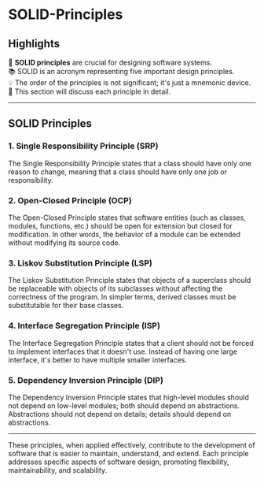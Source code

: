 # SOLID-Principles

## Highlights
🔑 **SOLID principles** are crucial for designing software systems.  
📚 SOLID is an acronym representing five important design principles.  
💡 The order of the principles is not significant; it's just a mnemonic device.  
🎯 This section will discuss each principle in detail.

---

## SOLID Principles

### 1. Single Responsibility Principle (SRP)
The Single Responsibility Principle states that a class should have only one reason to change, meaning that a class should have only one job or responsibility.

### 2. Open-Closed Principle (OCP)
The Open-Closed Principle states that software entities (such as classes, modules, functions, etc.) should be open for extension but closed for modification. In other words, the behavior of a module can be extended without modifying its source code.

### 3. Liskov Substitution Principle (LSP)
The Liskov Substitution Principle states that objects of a superclass should be replaceable with objects of its subclasses without affecting the correctness of the program. In simpler terms, derived classes must be substitutable for their base classes.

### 4. Interface Segregation Principle (ISP)
The Interface Segregation Principle states that a client should not be forced to implement interfaces that it doesn't use. Instead of having one large interface, it's better to have multiple smaller interfaces.

### 5. Dependency Inversion Principle (DIP)
The Dependency Inversion Principle states that high-level modules should not depend on low-level modules; both should depend on abstractions. Abstractions should not depend on details; details should depend on abstractions.

---

These principles, when applied effectively, contribute to the development of software that is easier to maintain, understand, and extend. Each principle addresses specific aspects of software design, promoting flexibility, maintainability, and scalability.
